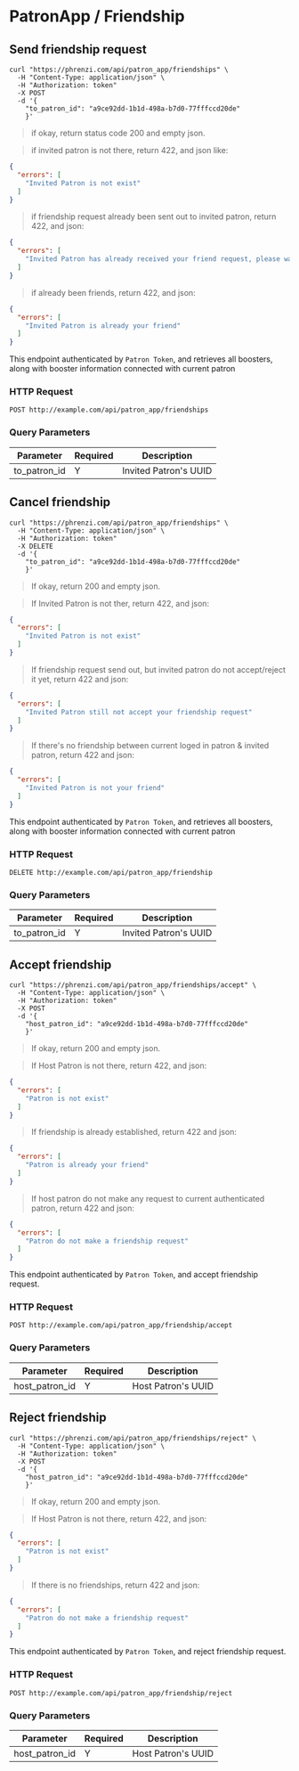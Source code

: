 # PatronApp / Friendship

## Send friendship request

```shell
curl "https://phrenzi.com/api/patron_app/friendships" \
  -H "Content-Type: application/json" \
  -H "Authorization: token"
  -X POST
  -d '{
    "to_patron_id": "a9ce92dd-1b1d-498a-b7d0-77fffccd20de"
    }'
```

> if okay, return status code 200 and empty json.

> if invited patron is not there, return 422, and json like:

```json
{
  "errors": [
    "Invited Patron is not exist"
  ]
}
```

> if friendship request already been sent out to invited patron, return 422, and json:

```json
{
  "errors": [
    "Invited Patron has already received your friend request, please wait"
  ]
}
```

> if already been friends, return 422, and json:

```json
{
  "errors": [
    "Invited Patron is already your friend"
  ]
}
```

This endpoint authenticated by `Patron Token`, and retrieves all boosters, along with booster information connected with current patron

### HTTP Request

`POST http://example.com/api/patron_app/friendships`

### Query Parameters

Parameter | Required | Description
--------- | ----------- | ----------
to_patron_id | Y | Invited Patron's UUID

## Cancel friendship

```shell
curl "https://phrenzi.com/api/patron_app/friendships" \
  -H "Content-Type: application/json" \
  -H "Authorization: token"
  -X DELETE
  -d '{
    "to_patron_id": "a9ce92dd-1b1d-498a-b7d0-77fffccd20de"
    }'
```

> If okay, return 200 and empty json.


> If Invited Patron is not ther, return 422, and json:

```json
{
  "errors": [
    "Invited Patron is not exist"
  ]
}
```

> If friendship request send out, but invited patron do not accept/reject it yet, return 422 and json:

```json
{
  "errors": [
    "Invited Patron still not accept your friendship request"
  ]
}
```

> If there's no friendship between current loged in patron & invited patron, return 422 and json:

```json
{
  "errors": [
    "Invited Patron is not your friend"
  ]
}
```

This endpoint authenticated by `Patron Token`, and retrieves all boosters, along with booster information connected with current patron

### HTTP Request

`DELETE http://example.com/api/patron_app/friendship`

### Query Parameters

Parameter | Required | Description
--------- | ----------- | ----------
to_patron_id | Y | Invited Patron's UUID


## Accept friendship

```shell
curl "https://phrenzi.com/api/patron_app/friendships/accept" \
  -H "Content-Type: application/json" \
  -H "Authorization: token"
  -X POST
  -d '{
    "host_patron_id": "a9ce92dd-1b1d-498a-b7d0-77fffccd20de"
    }'
```

> If okay, return 200 and empty json.


> If Host Patron is not there, return 422, and json:

```json
{
  "errors": [
    "Patron is not exist"
  ]
}
```

> If friendship is already established, return 422 and json:

```json
{
  "errors": [
    "Patron is already your friend"
  ]
}
```

> If host patron do not make any request to current authenticated patron, return 422 and json:

```json
{
  "errors": [
    "Patron do not make a friendship request"
  ]
}
```

This endpoint authenticated by `Patron Token`, and accept friendship request.

### HTTP Request

`POST http://example.com/api/patron_app/friendship/accept`

### Query Parameters

Parameter | Required | Description
--------- | ----------- | ----------
host_patron_id | Y | Host Patron's UUID

## Reject friendship

```shell
curl "https://phrenzi.com/api/patron_app/friendships/reject" \
  -H "Content-Type: application/json" \
  -H "Authorization: token"
  -X POST
  -d '{
    "host_patron_id": "a9ce92dd-1b1d-498a-b7d0-77fffccd20de"
    }'
```

> If okay, return 200 and empty json.


> If Host Patron is not there, return 422, and json:

```json
{
  "errors": [
    "Patron is not exist"
  ]
}
```

> If there is no friendships, return 422 and json:

```json
{
  "errors": [
    "Patron do not make a friendship request"
  ]
}
```

This endpoint authenticated by `Patron Token`, and reject friendship request.

### HTTP Request

`POST http://example.com/api/patron_app/friendship/reject`

### Query Parameters

Parameter | Required | Description
--------- | ----------- | ----------
host_patron_id | Y | Host Patron's UUID
